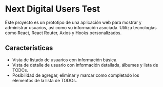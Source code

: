 # Next Digital Users Test

Este proyecto es un prototipo de una aplicación web para mostrar y administrar usuarios, así como su información asociada. Utiliza tecnologías como React, React Router, Axios y Hooks personalizados.

## Características

- Vista de listado de usuarios con información básica.
- Vista de detalle de usuario con información detallada, álbumes y lista de TODOs.
- Posibilidad de agregar, eliminar y marcar como completado los elementos de la lista de TODOs.
